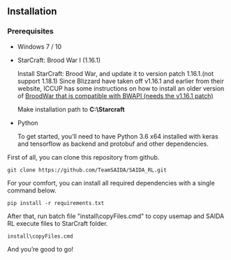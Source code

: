## Installation
### Prerequisites
- Windows 7 / 10

- StarCraft: Brood War I (1.16.1)

    Install StarCraft: Brood War, and update it to version patch 1.16.1.(not support 1.18.1)
    Since Blizzard have taken off v1.16.1 and earlier from their website, ICCUP has some instructions on how to install an older version of [BroodWar that is compatible with BWAPI (needs the v1.16.1 patch)](http://iccup.com/en/starcraft/sc_start.html)

    Make installation path to __C:\Starcraft__

- Python

    To get started, you’ll need to have Python 3.6 x64 installed with keras and tensorflow as backend and protobuf and other dependencies.


First of all, you can clone this repository from github.
```
git clone https://github.com/TeamSAIDA/SAIDA_RL.git
```

For your comfort, you can install all required dependencies with a single command below.

```
pip install -r requirements.txt
```
After that, run batch file "install\copyFiles.cmd" to copy usemap and SAIDA RL execute files to StarCraft folder.
```
install\copyFiles.cmd
```

And you’re good to go!
